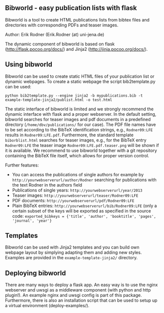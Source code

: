 Bibworld - easy publication lists with flask
--------------------------------------------

Bibworld is a tool to create HTML publications lists from bibtex files and directories with corresponding PDFs and teaser images.

Author: Erik Rodner (Erik.Rodner (at) uni-jena.de)

The dynamic component of bibworld is based on flask (http://flask.pocoo.org/docs/) and Jinja2 (http://jinja.pocoo.org/docs/).


Using bibworld
--------------------------------------------

Bibworld can be used to create static HTML files of your publication list or dynamic webpages. 
To create a static webpage the script bib2template.py can be used:

```
python bib2template.py --engine jinja2 -b mypublications.bib -t example-template-jinja2/publist.html -o test.html
```

The static interface of bibworld is limited and we strongly recommend the dynamic interface with flask and a proper webserver. In the default setting,
bibworld searches for teaser images and pdf documents in a predefined directory (`/home/dbv/publications/` for our case). The PDF file names have to be set according to the
BibTeX identification strings, e.g., `Rodner09:LFE` results in `Rodner09:LFE.pdf`. Furthermore, the standard template `biborblist.html` searches for teaser images, e.g., for
the BibTeX entry `Rodner09:LFE` the teaser image `Rodner09:LFE.pdf.teaser.png` will be shown if it is available.
We recommend to use bibworld together with a git repository containing the BibTeX file itself, which allows for proper version control.

Further features:
* You can access the publications of single authors for example by `http://yourwebserverurl/author/Rodner` searching for publications with the text Rodner in the authors field
* Publications of single years: `http://yourwebserverurl/year/2013`
* Teaser images: `http://yourwebserverurl/teaser/Rodner09:LFE`
* PDF documents: `http://yourwebserverurl/pdf/Rodner09:LFE`
* Plain BibTeX entries: `http://yourwebserverurl/bib/Rodner09:LFE` (only a certain subset of the keys will be exported as specified in the source code: `exported_bibkeys = {'title', 'author', 'booktitle', 'pages', 'journal', 'year'}`

Templates
--------------------------------------------

Bibworld can be used with Jinja2 templates and you can build own webpage layout by simplying adapting them and adding new styles. Examples are provided in the `example-template-jinja2/` directory.


Deploying bibworld
--------------------------------------------

There are many ways to deploy a flask app. An easy way is to use the nginx webserver and uwsgi as a middleware component (with python and http plugin!). An example
nginx and uwsgi config is part of this package. Furthermore, there is also an installation script that can be used to setup up a virtual environment (deploy-examples/).



